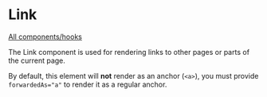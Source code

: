 # Link

[All components/hooks](../index.md)

The Link component is used for rendering links to other pages or parts of the
current page.

By default, this element will **not** render as an anchor (`<a>`), you must
provide `forwardedAs="a"` to render it as a regular anchor.
